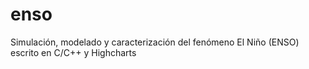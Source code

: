# enso
Simulación, modelado y caracterización del fenómeno El Niño (ENSO) escrito en C/C++ y Highcharts
